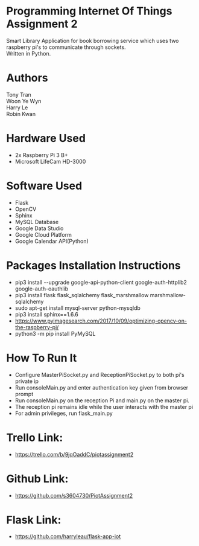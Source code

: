 # Programming Internet Of Things Assignment 2
Smart Library
Application for book borrowing service which uses two raspberry pi's to communicate through sockets.<br/>
Written in Python.

# Authors
Tony Tran<br/>
Woon Ye Wyn<br/>
Harry Le<br/>
Robin Kwan<br/>

# Hardware Used
* 2x Raspberry Pi 3 B+
* Microsoft LifeCam HD-3000

# Software Used
* Flask
* OpenCV
* Sphinx
* MySQL Database
* Google Data Studio
* Google Cloud Platform
* Google Calendar API(Python)

# Packages Installation Instructions
* pip3 install --upgrade google-api-python-client google-auth-httplib2 google-auth-oauthlib
* pip3 install flask flask_sqlalchemy flask_marshmallow marshmallow-sqlalchemy
* sudo apt-get install mysql-server python-mysqldb
* pip3 install sphinx==1.6.6
* https://www.pyimagesearch.com/2017/10/09/optimizing-opencv-on-the-raspberry-pi/
* python3 -m pip install PyMySQL

# How To Run It
* Configure MasterPiSocket.py and ReceptionPiSocket.py to both pi's private ip
* Run consoleMain.py and enter authentication key given from browser prompt
* Run consoleMain.py on the reception Pi and main.py on the master pi.
* The reception pi remains idle while the user interacts with the master pi
* For admin privileges, run flask_main.py 



# Trello Link:
* https://trello.com/b/9jqOaddC/piotassignment2
# Github Link:
* https://github.com/s3604730/PiotAssignment2
# Flask Link:
* https://github.com/harryleau/flask-app-iot
